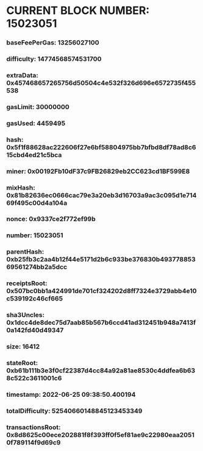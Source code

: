 # CURRENT BLOCK NUMBER: 15023051

### baseFeePerGas: 13256027100
### difficulty: 14774568574531700
### extraData: 0x457468657265756d50504c4e532f326d696e6572735f455538
### gasLimit: 30000000
### gasUsed: 4459495
### hash: 0x5f1f88628ac222606f27e6bf58804975bb7bfbd8df78ad8c615cbd4ed21c5bca
### miner: 0x00192Fb10dF37c9FB26829eb2CC623cd1BF599E8
### mixHash: 0x81b82636ec0666cac79e3a20eb3d16703a9ac3c095d1e71469f495c00d4a104a
### nonce: 0x9337ce2f772ef99b
### number: 15023051
### parentHash: 0xb25fb3c2aa4b12f44e5171d2b6c933be376830b49377885369561274bb2a5dcc
### receiptsRoot: 0x507bc0bb1a424991de701cf324202d8ff7324e3729abb4e10c539192c46cf665
### sha3Uncles: 0x1dcc4de8dec75d7aab85b567b6ccd41ad312451b948a7413f0a142fd40d49347
### size: 16412
### stateRoot: 0xb61b111b3e3f0cf22387d4cc84a92a81ae8530c4ddfea6b638c522c3611001c6
### timestamp: 2022-06-25 09:38:50.400194
### totalDifficulty: 52540660148845123453349
### transactionsRoot: 0x8d8625c00ece202881f8f393ff0f5ef81ae9c22980eaa20510f789114f9d69c9

